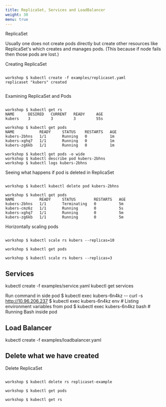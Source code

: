 ```yaml
---
title: ReplicaSet, Services and LoadBalancer
weight: 30
menu: true
---
```


ReplicaSet

Usually one does not create pods directly but create other resources like ReplicaSet's which creates and manages pods.
(This because if node fails then those pods are lost.)

Creating ReplicaSet

```shell

workshop $ kubectl create -f examples/replicaset.yaml
replicaset "kubers" created


```

Examining ReplicaSet and Pods

```shell

workshop $ kubectl get rs
NAME      DESIRED   CURRENT   READY     AGE
kubers    3         3         3         55s

workshop $ kubectl get pods
NAME           READY     STATUS    RESTARTS   AGE
kubers-2bhns   1/1       Running   0          1m
kubers-xghq7   1/1       Running   0          1m
kubers-zg6kb   1/1       Running   0          1m

workshop $ kubectl get pods -o wide
workshop $ kubectl describe pod kubers-2bhns
workshop $ kubectl logs kubers-2bhns

```



Seeing what happens if pod is deleted in ReplicaSet

```shell

workshop $ kubectl kubectl delete pod kubers-2bhns 

workshop $ kubectl get pods
NAME           READY     STATUS        RESTARTS   AGE
kubers-2bhns   1/1       Terminating   0          5m
kubers-cmz6z   1/1       Running       0          5s
kubers-xghq7   1/1       Running       0          5m
kubers-zg6kb   1/1       Running       0          5m

```


Horizontally scaling pods

```shell

workshop $ kubectl scale rs kubers --replicas=10

workshop $ kubectl get pods

workshop $ kubectl scale rs kubers --replicas=3

```


## Services


kubectl create -f examples/service.yaml
kubectl get services


Run command in side pod
$ kubectl exec kubers-6n4kz -- curl -s http://10.96.206.237
$ kubectl exec kubers-6n4kz env                                              # Listing environment variables from pod
$ kubectl exec kubers-6n4kz bash                                       # Running Bash inside pod



## Load Balancer


kubectl create -f examples/loadbalancer.yaml







## Delete what we have created


Delete ReplicaSet

```shell

workshop $ kubectl delete rs replicaset-example

workshop $ kubectl get pods

workshop $ kubectl get rs

```
